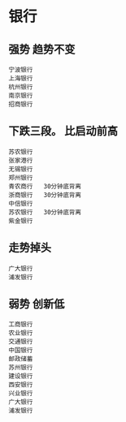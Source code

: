 # 银行

## 强势 趋势不变
    宁波银行
    上海银行
    杭州银行
    南京银行
    招商银行

## 下跌三段。 比启动前高
    苏农银行
    张家港行
    无锡银行
    郑州银行
    青农商行   30分钟底背离
    浙商银行   30分钟底背离
    中信银行
    苏农银行   30分钟底背离
    紫金银行

## 走势掉头
    广大银行
    浦发银行

## 弱势 创新低
    工商银行
    农业银行
    交通银行
    中国银行
    邮政储蓄
    苏州银行
    建设银行
    西安银行
    兴业银行
    广大银行
    浦发银行

